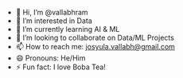 - 👋 Hi, I’m @vallabhram
- 👀 I’m interested in Data
- 🌱 I’m currently learning AI &  ML
- 💞️ I’m looking to collaborate on Data/ML Projects
- 📫 How to reach me: josyula.vallabh@gmail.com
- 😄 Pronouns: He/Him
- ⚡ Fun fact: I love Boba Tea!

<!---
vallabhram/vallabhram is a ✨ special ✨ repository because its `README.md` (this file) appears on your GitHub profile.
You can click the Preview link to take a look at your changes.
--->
